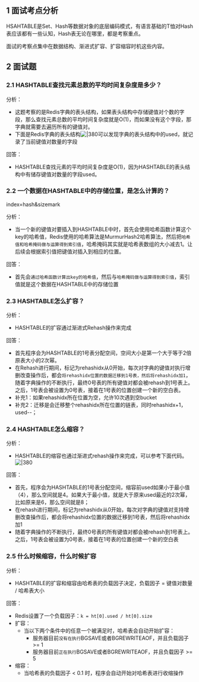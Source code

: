 
## 1 面试考点分析

HSAHTABLE是Set、Hash等数据对象的底层编码模式，有语言基础的T恤对Hash表应该都有一些认知，Hash表无论在哪里，都是考察重点。

面试的考察点集中在数据结构、渐进式扩容、扩容缩容时机这些内容。

## 2 面试题

### 2.1 HASHTABLE查找元素总数的平均时间复杂度是多少？

分析：
- 这题考察的是Redis字典的表头结构，如果表头结构中存储键值对个数的字段，那么查找元素总数的平均时间复杂度就是O(1)，而如果没有这个字段，那字典就需要去遍历所有的键值对。
- 下面是Redis字典的表头结构![|380](https://my-obsidian-image.oss-cn-guangzhou.aliyuncs.com/2024/04/46425755b9b09feef7e43e548b19bd4c.png)可以发现字典的表头结构中的used，就记录了当前键值对数量的字段

回答：
- HASHTABLE查找元素的平均时间复杂度是O(1)，因为HASHTABLE的表头结构中有储存键值对数量的字段used。
### 2.2 一个数据在HASHTABLE中的存储位置，是怎么计算的？

index=hash&sizemark

分析：
- 当一个新的键值对要插入到HASHTABLE中时，首先会使用哈希函数计算这个key的哈希值，Redis使用的哈希算法是MurmurHash2哈希算法，然后把`哈希值和哈希掩码做与运算得到索引值`，哈希掩码其实就是哈希表数组的大小减去1。让后续会根据索引值把键值对插入到相应的位置。

回答：
- 首先会`通过哈希函数计算出key的哈希值`，然后与`哈希掩码做与运算得到索引值`，索引值就是这个数据在HASHTABLE中的存储位置

### 2.3 HASHTABLE怎么扩容？

分析：
- HASHTABLE的扩容通过渐进式Rehash操作来完成

回答：
- 首先程序会为HASHTABLE的1号表分配空间，空间大小是第一个大于等于2倍原表大小的2次幂。
- 在Rehash进行期间，标记为rehashidx从0开始，每次对字典的键值对执行增删改查操作后，都会`将rehashidx位置的数据迁移到1号表，然后将rehashidx加1`，随着字典操作的不断执行，最终0号表的所有键值对都会被rehash到1号表上。之后，1号表会被设置为0号表，接着在1号表的位置创建一个新的空白表。
- 补充1：如果rehashidx所在位置为空，允许10次遇到空bucket
- 补充2：迁移是会迁移整个rehashidx所在位置的链表，同时rehashidx+1，used--；

### 2.4 HASHTABLE怎么缩容？

分析：
- HASHTABLE的缩容也通过渐进式rehash操作来完成，可以参考下面代码。![|380](https://my-obsidian-image.oss-cn-guangzhou.aliyuncs.com/2024/04/6509c157abfbb94a572072c9d21681cc.png)

回答：
- 首先，程序会为HASHTABLE的1号表分配空间，缩容前used如果小于最小值（4），那么空间就是4。如果大于最小值，就是大于原来used最近的2次幂，比如原来是6，那么空间就是8；
- 在rehash进行期间，标记为rehashidx从0开始，每次对字典的键值对支持增删改查操作后，都会将rehashidx位置的数据迁移到1号表，然后将rehashidx加1
- 随着字典操作的不断执行，最终0号表的所有键值对都会被rehash到1号表上。之后，1号表会被设置为0号表，接着在1号表的位置创建一个新的空白表

### 2.5 什么时候缩容，什么时候扩容

分析：
- HASHTABLE的扩容和缩容由哈希表的负载因子决定，负载因子 = 键值对数量 / 哈希表大小

回答：
- Redis设置了一个负载因子：`k = ht[0].used / ht[0].size`
- 扩容：
	- 当以下两个条件中的任意一个被满足时，哈希表会自动开始扩容：
		- 服务器目前`没有在执行`BGSAVE或者BGREWRITEAOF，并且负载因子 >= 1
		- 服务器目前`正在执行`BGSAVE或者BGREWRITEAOF，并且负载因子 >= 5
- 缩容：
	- 当哈希表的负载因子 < 0.1 时，程序会自动开始对哈希表进行收缩操作